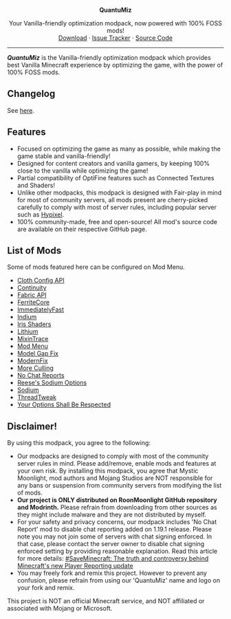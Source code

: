 <!-- TITLE -->
<p align="center">
  <b>QuantuMiz</b>
  <p align="center">
    Your Vanilla-friendly optimization modpack, now powered with 100% FOSS mods!
    <br />
    <a href="https://modrinth.com/modpack/quantumiz/versions">Download</a>
    ·
    <a href="https://github.com/RoonMoonlight/QuantuMiz/issues">Issue Tracker</a>
    ·
    <a href="https://github.com/RoonMoonlight/QuantuMiz">Source Code</a>
  </p>
</p>

---

***QuantuMiz*** is the Vanilla-friendly optimization modpack which provides best Vanilla Minecraft experience by optimizing the game, with the power of 100% FOSS mods.

## Changelog
See [here](https://github.com/RoonMoonlight/QuantuMiz/releases).

## Features
* Focused on optimizing the game as many as possible, while making the game stable and vanilla-friendly!
* Designed for content creators and vanilla gamers, by keeping 100% close to the vanilla while optimizing the game!
* Partial compatibility of OptiFine features such as Connected Textures and Shaders!
* Unlike other modpacks, this modpack is designed with Fair-play in mind for most of community servers, all mods present are cherry-picked carefully to comply with most of server rules, including popular server such as [Hypixel](https://hypixel.net).
* 100% community-made, free and open-source! All mod's source code are available on their respective GitHub page.

## List of Mods
Some of mods featured here can be configured on Mod Menu.

* [Cloth Config API](https://modrinth.com/mod/cloth-config)
* [Continuity](https://modrinth.com/mod/continuity)
* [Fabric API](https://modrinth.com/mod/fabric-api)
* [FerriteCore](https://modrinth.com/mod/ferrite-core)
* [ImmediatelyFast](https://modrinth.com/mod/immediatelyfast)
* [Indium](https://modrinth.com/mod/indium)
* [Iris Shaders](https://modrinth.com/mod/iris)
* [Lithium](https://modrinth.com/mod/lithium)
* [MixinTrace](https://modrinth.com/mod/mixintrace)
* [Mod Menu](https://modrinth.com/mod/modmenu)
* [Model Gap Fix](https://modrinth.com/mod/modelfix)
* [ModernFix](https://modrinth.com/mod/modernfix)
* [More Culling](https://modrinth.com/mod/moreculling)
* [No Chat Reports](https://modrinth.com/mod/no-chat-reports)
* [Reese's Sodium Options](https://modrinth.com/mod/reeses-sodium-options)
* [Sodium](https://modrinth.com/mod/sodium)
* [ThreadTweak](https://modrinth.com/mod/threadtweak)
* [Your Options Shall Be Respected](https://modrinth.com/mod/yosbr)

## Disclaimer!
By using this modpack, you agree to the following:
* Our modpacks are designed to comply with most of the community server rules in mind. Please add/remove, enable mods and features at your own risk. By installing this modpack, you agree that Mystic Moonlight, mod authors and Mojang Studios are NOT responsible for any bans or suspension from community servers from modifying the list of mods.
* **Our project is ONLY distributed on RoonMoonlight GitHub repository and Modrinth.** Please refrain from downloading from other sources as they might include malware and they are not distributed by myself.
* For your safety and privacy concerns, our modpack includes 'No Chat Report' mod to disable chat reporting added on 1.19.1 release. Please note you may not join some of servers with chat signing enforced. In that case, please contact the server owner to disable chat signing enforced setting by providing reasonable explanation. Read this article for more details: [#SaveMinecraft: The truth and controversy behind Minecraft's new Player Reporting update](https://www.windowscentral.com/gaming/minecraft/saveminecraft-the-truth-and-controversy-behind-minecrafts-new-player-reporting)
* You may freely fork and remix this project. However to prevent any confusion, please refrain from using our 'QuantuMiz' name and logo on your fork and remix.

This project is NOT an official Minecraft service, and NOT affiliated or associated with Mojang or Microsoft.
